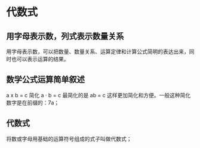 # 代数式

## 用字母表示数，列式表示数量关系
用字母表示数，可以把数量、数量关系、运算定律和计算公式简明的表达出来，同时也可以表示运算的结果。

## 数学公式运算简单叙述
a x b = c 简化 a · b = c 最简化的是 ab = c 这样更加简化和方便。一般这种简化数字是在前缀的：7a；

## 代数式
将数或字母用基础的运算符号组成的式子叫做代数式；

